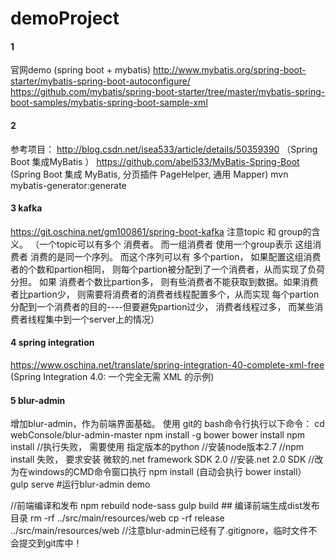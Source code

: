 # demoProject
#### 1
官网demo (spring boot + mybatis)
http://www.mybatis.org/spring-boot-starter/mybatis-spring-boot-autoconfigure/
https://github.com/mybatis/spring-boot-starter/tree/master/mybatis-spring-boot-samples/mybatis-spring-boot-sample-xml
#### 2
参考项目：
http://blog.csdn.net/isea533/article/details/50359390  （Spring Boot 集成MyBatis ）
https://github.com/abel533/MyBatis-Spring-Boot  (Spring Boot 集成 MyBatis, 分页插件 PageHelper, 通用 Mapper)
mvn mybatis-generator:generate

#### 3 kafka
https://git.oschina.net/gm100861/spring-boot-kafka
注意topic 和 group的含义。   （一个topic可以有多个 消费者。  而一组消费者 使用一个group表示 这组消费者 消费的是同一个序列。
而这个序列可以有 多个partion， 如果配置这组消费者的个数和partion相同， 则每个partion被分配到了一个消费者，从而实现了负荷分担。
如果 消费者个数比partion多， 则有些消费者不能获取到数据。如果消费者比partion少， 则需要将消费者的消费者线程配置多个，从而实现
每个partion分配到一个消费者的目的----但要避免partion过少， 消费者线程过多， 而某些消费者线程集中到一个server上的情况）

#### 4 spring integration
https://www.oschina.net/translate/spring-integration-40-complete-xml-free  (Spring Integration 4.0: 一个完全无需 XML 的示例)

#### 5 blur-admin
增加blur-admin，作为前端界面基础。
   使用 git的 bash命令行执行以下命令：
   cd webConsole/blur-admin-master
   npm install -g bower
   bower install
   npm install
   //执行失败， 需要使用 指定版本的python
   //安装node版本2.7
   //npm install  失败， 要求安装 微软的.net framework SDK 2.0
   //安装.net 2.0 SDK
   //改为在windows的CMD命令窗口执行
   npm install  (自动会执行 bower install）
   gulp serve    #运行blur-admin demo

   //前端编译和发布
   npm rebuild node-sass
   gulp build   ## 编译前端生成dist发布目录
   rm -rf ../src/main/resources/web
   cp -rf release ../src/main/resources/web
   //注意blur-admin已经有了.gitignore，临时文件不会提交到git库中！